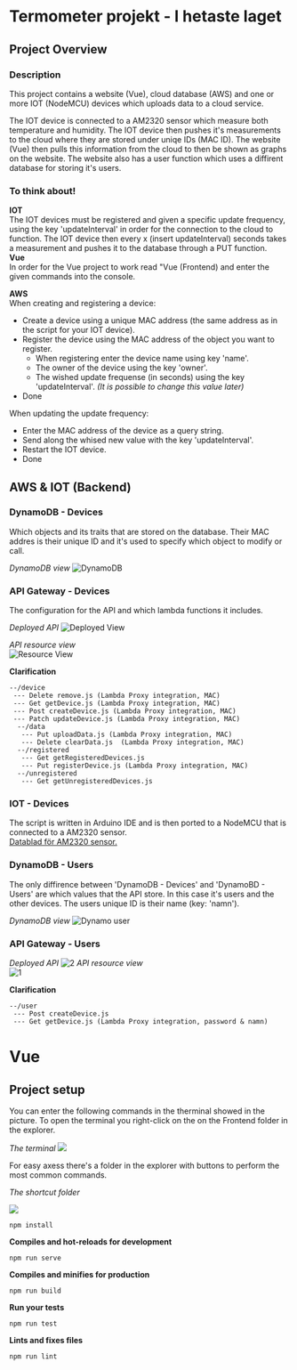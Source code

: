 # Termometer projekt - I hetaste laget
## Project Overview
### Description
This project contains a website (Vue), cloud database (AWS) and one or more IOT (NodeMCU) devices which uploads data to a cloud service.    
  
The IOT device is connected to a AM2320 sensor which measure both temperature and humidity. The IOT device then pushes it's measurements to the cloud where they are stored under uniqe IDs (MAC ID). The website (Vue) then pulls this information from the cloud to then be shown as graphs on the website. The website also has a user function which uses a diffirent database for storing it's users.  
### To think about!
**IOT**  
The IOT devices must be registered and given a specific update frequency, using the key 'updateInterval' in order for the connection to the cloud to function. The IOT device then every x (insert updateInterval) seconds takes a measurement and pushes it to the database through a PUT function.  
**Vue**  
In order for the Vue project to work read "Vue (Frontend) and enter the given commands into the console.  

**AWS**  
When creating and registering a device:
- Create a device using a unique MAC address (the same address as in the script for your IOT device).  
- Register the device using the MAC address of the object you want to register.
  - When registering enter the device name using key 'name'.
  - The owner of the device using the key 'owner'.
  - The wished update frequense (in seconds) using the key 'updateInterval'. *(It is possible to change this value later)*
- Done    
  
When updating the update frequency:  
- Enter the MAC address of the device as a query string.
- Send along the whised new value with the key 'updateInterval'.
- Restart the IOT device.
- Done

## AWS & IOT (Backend)
### DynamoDB - Devices
Which objects and its traits that are stored on the database. Their MAC addres is their unique ID and it's used to specify which object to modify or call.
  
*DynamoDB view*
![DynamoDB](https://github.com/190sTermometer/Images/blob/master/ImageReadMe/DynamoDB.png)
### API Gateway - Devices
The configuration for the API and which lambda functions it includes.  
  
*Deployed API*
![Deployed View](https://github.com/190sTermometer/Images/blob/master/ImageReadMe/API%20deployed.png)
  
*API resource view*  
![Resource View](https://github.com/190sTermometer/Images/blob/master/ImageReadMe/API%20recource%20config.png)
  
**Clarification**
```
--/device
 --- Delete remove.js (Lambda Proxy integration, MAC)
 --- Get getDevice.js (Lambda Proxy integration, MAC)
 --- Post createDevice.js (Lambda Proxy integration, MAC)
 --- Patch updateDevice.js (Lambda Proxy integration, MAC)
  --/data
   --- Put uploadData.js (Lambda Proxy integration, MAC) 
   --- Delete clearData.js  (Lambda Proxy integration, MAC)
  --/registered
   --- Get getRegisteredDevices.js 
   --- Put registerDevice.js (Lambda Proxy integration, MAC) 
  --/unregistered
   --- Get getUnregisteredDevices.js

```
### IOT - Devices
The script is written in Arduino IDE and is then ported to a NodeMCU that is connected to a AM2320 sensor.  
[Datablad för AM2320 sensor.](https://akizukidenshi.com/download/ds/aosong/AM2320.pdf)

### DynamoDB - Users
The only diffirence between 'DynamoDB - Devices' and 'DynamoBD - Users' are which values that the API store. In this case it's users and the other devices. The users unique ID is their name (key: 'namn').
  
*DynamoDB view*
![Dynamo user](https://github.com/190sTermometer/Images/blob/master/ImageReadMe/User%20Dynamo.png)
### API Gateway - Users
*Deployed API*
![2](https://github.com/190sTermometer/Images/blob/master/ImageReadMe/User%20API%20stage.png)
*API resource view*  
![1](https://github.com/190sTermometer/Images/blob/master/ImageReadMe/User%20API%20resources.png)
  

**Clarification**
```
--/user
 --- Post createDevice.js
 --- Get getDevice.js (Lambda Proxy integration, password & namn)
```
  
# Vue
  
## Project setup
  
You can enter the following commands in the therminal showed in the picture. To open the terminal you right-click on the on the Frontend folder in the explorer.

*The terminal*
![](https://github.com/190sTermometer/Images/blob/master/ImageReadMe/terminal.PNG)

For easy axess there's a folder in the explorer with buttons to perform the most common commands.

*The shortcut folder*  

![](https://github.com/190sTermometer/Images/blob/master/ImageReadMe/npm_scripts.PNG)
  
```
npm install
```
  
**Compiles and hot-reloads for development**
```
npm run serve
```
  
**Compiles and minifies for production**
```
npm run build
```
  
**Run your tests**
```
npm run test
```
  
**Lints and fixes files**  
```
npm run lint
```
  
